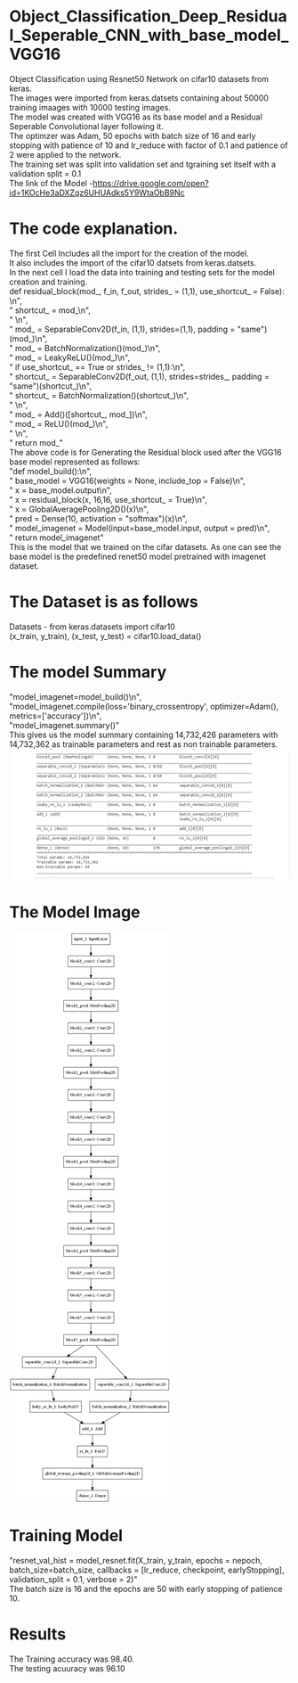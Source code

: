# Object_Classification_Deep_Residual_Seperable_CNN_with_base_model_VGG16
Object Classification using Resnet50 Network on cifar10 datasets from keras.    
The images were imported from keras.datsets containing about 50000 training imaages with 10000 testing images.    
The model was created with VGG16 as its base model and a Residual Seperable Convolutional layer following it.  
The optimzer was Adam, 50 epochs with batch size of 16 and early stopping with patience of 10 and lr_reduce with factor of 0.1 and     patience of 2 were applied to the network.  
The training set was split into validation set and tgraining set itself with a validation split = 0.1  
The link of the Model -https://drive.google.com/open?id=1KOcHe3aDXZqz6UHUAdks5Y9WtaObB9Nc
# The code explanation.
The first Cell Includes all the import for the creation of the model.  
It also includes the import of the cifar10 datsets from keras.datsets.  
In the next cell I load the data into training and testing sets for the model creation and training.  
def residual_block(mod_, f_in, f_out, strides_ = (1,1), use_shortcut_ = False):   \n",  
    "    shortcut_ = mod_\n",  
    "    \n",  
    "    mod_ = SeparableConv2D(f_in, (1,1), strides=(1,1), padding = \"same\")(mod_)\n",  
    "    mod_ = BatchNormalization()(mod_)\n",  
    "    mod_ = LeakyReLU()(mod_)\n",  
    "    if use_shortcut_ == True or strides_ != (1,1):\n",  
    "        shortcut_ = SeparableConv2D(f_out, (1,1), strides=strides_, padding = \"same\")(shortcut_)\n",  
    "        shortcut_ = BatchNormalization()(shortcut_)\n",  
    "        \n",  
    "    mod_ = Add()([shortcut_, mod_])\n",  
    "    mod_ = ReLU()(mod_)\n",  
    "    \n",  
    "    return mod_"  
 The above code is for Generating the Residual block used after the VGG16 base model represented as follows:  
 "def model_build():\n",  
 "    base_model = VGG16(weights = None, include_top = False)\n",  
    "    x = base_model.output\n",  
    "    x = residual_block(x, 16,16, use_shortcut_ = True)\n",  
    "    x = GlobalAveragePooling2D()(x)\n",  
    "    pred = Dense(10, activation = \"softmax\")(x)\n",  
    "    model_imagenet = Model(input=base_model.input, output = pred)\n",  
    "    return model_imagenet"  
 This is the model that we trained on the cifar datasets. 
 As one can see the base model is the predefined renet50 model pretrained with imagenet dataset.
# The Dataset is as follows
Datasets - from keras.datasets import cifar10  
(x_train, y_train), (x_test, y_test) = cifar10.load_data()  
# The model Summary
"model_imagenet=model_build()\n",  
"model_imagenet.compile(loss='binary_crossentropy', optimizer=Adam(), metrics=['accuracy'])\n",  
"model_imagenet.summary()"    
This gives us the model summary containing 14,732,426 parameters with 14,732,362 as trainable parameters and rest as non trainable parameters.  
![Summary](Capture.PNG)
# The Model Image
![Model](model_best.png)
# Training Model
"resnet_val_hist = model_resnet.fit(X_train, y_train, epochs = nepoch, batch_size=batch_size, callbacks = [lr_reduce, checkpoint, earlyStopping], validation_split = 0.1, verbose = 2)"  
The batch size is 16  and the epochs are 50 with early stopping of  patience 10.  
# Results
The Training accuracy was 98.40.  
The testing acuuracy was 96.10  
